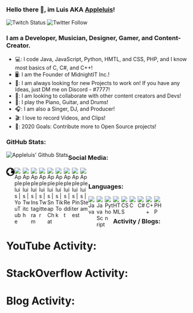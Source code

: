 ### Hello there 👋, im Luis AKA [Appleluis][website]!

![Twitch Status](https://img.shields.io/twitch/status/appleluis27?color=55FFFF&logo=Twitch&style=for-the-badge)
![Twitter Follow](https://img.shields.io/twitter/follow/appleluis07?color=00FFFF&label=Follow&logo=Twitter&style=for-the-badge)


### I am a Developer, Musician, Designer, Gamer, and Content-Creator. 
* 💻: I code Java, JavaScript, Python, HMTL, and CSS, PHP, and I know most basics of C, C#, and C++!
* 🖥: I am the Founder of MidnightIT Inc.!
* 🌱: I am always looking for new Projects to work on! If you have any Ideas, just DM me on Discord - </appleluis>#7777!
* 👯: I am looking to collaborate with other content creators and Devs!
* 🎹: I play the Piano, Guitar, and Drums!
* 🎧: I am also a Singer, DJ, and Producer!
* 🎬: I love to record Videos, and Clips!
* 🥅: 2020 Goals: Contribute more to Open Source projects!


### GitHub Stats:

<img align="left" alt="Appleluis' Github Stats" src="https://github-readme-stats.appleluis.vercel.app/api?username=appleluis&show_icons=true&hide_border=true" />


### Social Media:

[<img align="left" alt="Appleluis.crd.co" width="22px" src="https://raw.githubusercontent.com/iconic/open-iconic/master/svg/globe.svg" />][website]

[<img align="left" alt="Appleluis | YouTube" width="22px" src="https://cdn.jsdelivr.net/npm/simple-icons@v3/icons/youtube.svg" />][youtube]

[<img align="left" alt="Appleluis | Twitch" width="22px" src="https://cdn.jsdelivr.net/npm/simple-icons@v3/icons/twitch.svg" />][twitch]

[<img align="left" alt="Appleluis | Instagram" width="22px" src="https://cdn.jsdelivr.net/npm/simple-icons@v3/icons/instagram.svg" />][instagram]

[<img align="left" alt="Appleluis | Twitter" width="22px" src="https://cdn.jsdelivr.net/npm/simple-icons@v3/icons/twitter.svg" />][twitter]

[<img align="left" alt="Appleluis | SnapChat" width="22px" src="https://cdn.jsdelivr.net/npm/simple-icons@v3/icons/snapchat.svg" />][snapchat]

[<img align="left" alt="Appleluis | TikTok" width="22px" src="https://cdn.jsdelivr.net/npm/simple-icons@v3/icons/tiktok.svg" />][tiktok]

[<img align="left" alt="Appleluis | Reddit" width="22px" src="https://cdn.jsdelivr.net/npm/simple-icons@v3/icons/reddit.svg" />][reddit]

[<img align="left" alt="Appleluis | Pinterest" width="22px" src="https://cdn.jsdelivr.net/npm/simple-icons@v3/icons/pinterest.svg" />][pinterest]

[<img align="left" alt="Appleluis | Steam" width="22px" src="https://cdn.jsdelivr.net/npm/simple-icons@v3/icons/steam.svg" />][steam]


<br />

### Languages:

[<img align="left" alt="Java" width="22px" src="https://cdn.jsdelivr.net/npm/simple-icons@3.7.0/icons/java.svg" />][java]

[<img align="left" alt="JavaScript" width="22px" src="https://cdn.jsdelivr.net/npm/simple-icons@3.7.0/icons/javascript.svg" />][javascript]

[<img align="left" alt="Python" width="22px" src="https://cdn.jsdelivr.net/npm/simple-icons@3.7.0/icons/python.svg" />][python]

[<img align="left" alt="HTML" width="22px" src="https://cdn.jsdelivr.net/npm/simple-icons@3.7.0/icons/html5.svg" />][html]

[<img align="left" alt="CSS" width="22px" src="https://cdn.jsdelivr.net/npm/simple-icons@3.7.0/icons/css3.svg" />][css]

[<img align="left" alt="C" width="22px" src="https://cdn.jsdelivr.net/npm/simple-icons@3.7.0/icons/c.svg" />][c]

[<img align="left" alt="C#" width="22px" src="https://cdn.jsdelivr.net/npm/simple-icons@3.7.0/icons/csharp.svg" />][c#]

[<img align="left" alt="C++" width="22px" src="https://cdn.jsdelivr.net/npm/simple-icons@3.7.0/icons/cplusplus.svg" />][c++]

[<img align="left" alt="PHP" width="22px" src="https://cdn.jsdelivr.net/npm/simple-icons@3.7.0/icons/php.svg" />][php]


<br />
<br />

### Activity / Blogs:

# YouTube Activity:
<!-- YOUTUBE:START -->
<!-- YOUTUBE:END -->

# StackOverflow Activity:
<!-- STACKOVERFLOW:START -->
<!-- STACKOVERFLOW:END -->


# Blog Activity:
<!-- BLOG-POST-LIST:START -->
<!-- BLOG-POST-LIST:END -->


<br />

[java]: https://en.wikipedia.org/wiki/Java
[javascript]: https://en.wikipedia.org/wiki/JavaScript
[python]: https://en.wikipedia.org/wiki/Python_(programming_language)
[html]: https://en.wikipedia.org/wiki/HTML
[css]: https://en.wikipedia.org/wiki/CSS
[c]: https://en.wikipedia.org/wiki/C_(programming_language)
[c#]: https://en.wikipedia.org/wiki/C_Sharp_(programming_language)
[c++]: https://en.wikipedia.org/wiki/C++
[php]: https://en.wikipedia.org/wiki/PHP


<br />

[website]: https://appleluis.crd.co/
[youtube]: https://www.youtube.com/channel/UCOS-lnwFFnpUz-U6JO5ko7g/
[twitch]: https://twitch.tv/appleluis27/
[instagram]: https://www.instagram.com/appleluis07/
[twitter]: https://twitter.com/appleluis07/
[snapchat]: https://www.snapchat.com/add/appleluis27/
[tiktok]: https://www.tiktok.com/@appleluis27/
[reddit]: https://www.reddit.com/user/appleluis
[pinterest]: https://www.pinterest.de/appleluis27/
[steam]: https://steamcommunity.com/id/appleluis/
